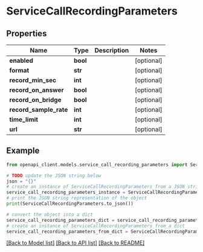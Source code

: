 # ServiceCallRecordingParameters


## Properties

Name | Type | Description | Notes
------------ | ------------- | ------------- | -------------
**enabled** | **bool** |  | [optional] 
**format** | **str** |  | [optional] 
**record_min_sec** | **int** |  | [optional] 
**record_on_answer** | **bool** |  | [optional] 
**record_on_bridge** | **bool** |  | [optional] 
**record_sample_rate** | **int** |  | [optional] 
**time_limit** | **int** |  | [optional] 
**url** | **str** |  | [optional] 

## Example

```python
from openapi_client.models.service_call_recording_parameters import ServiceCallRecordingParameters

# TODO update the JSON string below
json = "{}"
# create an instance of ServiceCallRecordingParameters from a JSON string
service_call_recording_parameters_instance = ServiceCallRecordingParameters.from_json(json)
# print the JSON string representation of the object
print(ServiceCallRecordingParameters.to_json())

# convert the object into a dict
service_call_recording_parameters_dict = service_call_recording_parameters_instance.to_dict()
# create an instance of ServiceCallRecordingParameters from a dict
service_call_recording_parameters_from_dict = ServiceCallRecordingParameters.from_dict(service_call_recording_parameters_dict)
```
[[Back to Model list]](../README.md#documentation-for-models) [[Back to API list]](../README.md#documentation-for-api-endpoints) [[Back to README]](../README.md)


